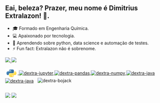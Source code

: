 ## Eai, beleza? Prazer, meu nome é Dimitrius Extralazon! 👋.
- 🎓 Formado em Engenharia Química.
- 💻 Apaixonado por tecnologia.
- 🌱 Aprendendo sobre python, data science e automação de testes.
- ⚡ Fun fact: Extralazon não é sobrenome.

<div>
  <a href="https://github.com/extralazon">
  <img height="180em" src="https://github-readme-stats.vercel.app/api?username=extralazon&show_icons=true&theme=gotham&include_all_commits=true&count_private=true"/>
  <img height="180em" src="https://github-readme-stats.vercel.app/api/top-langs/?username=extralazon&layout=compact&langs_count=7&theme=gotham"/>
</div>

<div style="display: inline_block"><br>
  <img align="center" alt="dextra-python" height="30" width="40" src="https://raw.githubusercontent.com/devicons/devicon/master/icons/python/python-original.svg">
  <img align="center" alt="dextra-jupyter" height="30" width="40" src="https://cdn.jsdelivr.net/gh/devicons/devicon/icons/jupyter/jupyter-original.svg">
  <img align="center" alt="dextra-pandas" height="30" width="40" src="https://cdn.jsdelivr.net/gh/devicons/devicon/icons/pandas/pandas-original.svg">
  <img align="center" alt="dextra-numpy" height="30" width="40" src="https://cdn.jsdelivr.net/gh/devicons/devicon/icons/numpy/numpy-original.svg">
  <img align="center" alt="dextra-java" height="30" width="40" src="https://cdn.jsdelivr.net/gh/devicons/devicon/icons/java/java-original.svg">
  <img align="center" alt="dextra-java" height="30" width="40" src="https://cdn.jsdelivr.net/gh/devicons/devicon/icons/raspberrypi/raspberrypi-original.svg">
  <img align="right" alt="dextra-bojack" height="200" width="400" src="http://78.media.tumblr.com/700d7565a70b3c92f45c08e384d5f8a8/tumblr_p0ocw6nHqm1qzd6kwo1_500.gif">
</div>
  
  ##

<div>
  <a href="https://www.instagram.com/costadimitrius/" target="_blank"><img src="https://img.shields.io/badge/Instagram-E4405F?style=for-the-badge&logo=instagram&logoColor=white" target="_blank"></a>
  <a href="https://www.linkedin.com/in/dimitriuscosta/" target="_blank"><img src="https://img.shields.io/badge/-LinkedIn-%230077B5?style=for-the-badge&logo=linkedin&logoColor=white" target="_blank"></a>
</div>